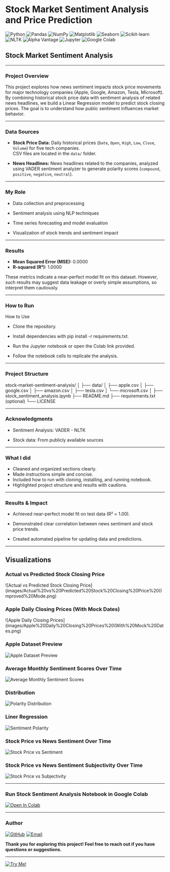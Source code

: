 # Stock Market Sentiment Analysis and Price Prediction
 
![Python](https://img.shields.io/badge/Python-3.8-blue?logo=python)
![Pandas](https://img.shields.io/badge/Pandas-Data%20Analysis-orange?logo=pandas)
![NumPy](https://img.shields.io/badge/NumPy-Numerical-blue?logo=numpy) 
![Matplotlib](https://img.shields.io/badge/Matplotlib-Visualization-yellow?logo=matplotlib)
![Seaborn](https://img.shields.io/badge/Seaborn-Statistical%20Plots-9cf)
![Scikit-learn](https://img.shields.io/badge/Scikit--learn-ML-orange?logo=scikit-learn)
![NLTK](https://img.shields.io/badge/NLTK-NLP-green?logo=python)
![Alpha Vantage](https://img.shields.io/badge/API-AlphaVantage-purple)
![Jupyter](https://img.shields.io/badge/Jupyter-Notebook-F37626?logo=jupyter)
![Google Colab](https://img.shields.io/badge/Google-Colab-F9AB00?logo=googlecolab)


## Stock Market Sentiment Analysis 

---

### Project Overview

This project explores how news sentiment impacts stock price movements for major technology companies (Apple, Google, Amazon, Tesla, Microsoft). By combining historical stock price data with sentiment analysis of related news headlines, we build a Linear Regression model to predict stock closing prices. The goal is to understand how public sentiment influences market behavior.

---

### Data Sources

- **Stock Price Data:** Daily historical prices (`Date`, `Open`, `High`, `Low`, `Close`, `Volume`) for five tech companies.  
  CSV files are located in the `data/` folder.

- **News Headlines:** News headlines related to the companies, analyzed using VADER sentiment analyzer to generate polarity scores (`compound`, `positive`, `negative`, `neutral`).

---

### My Role

- Data collection and preprocessing

- Sentiment analysis using NLP techniques

- Time series forecasting and model evaluation

- Visualization of stock trends and sentiment impact

---

### Results

- **Mean Squared Error (MSE):** 0.0000  
- **R-squared (R²):** 1.0000  

These metrics indicate a near-perfect model fit on this dataset. However, such results may suggest data leakage or overly simple assumptions, so interpret them cautiously.

---

### How to Run

How to Use
- Clone the repository.

- Install dependencies with pip install -r requirements.txt.

- Run the Jupyter notebook or open the Colab link provided.

- Follow the notebook cells to replicate the analysis.

---

### Project Structure

stock-market-sentiment-analysis/
│
├── data/
│   ├── apple.csv
│   ├── google.csv
│   ├── amazon.csv
│   ├── tesla.csv
│   └── microsoft.csv
│
├── stock_sentiment_analysis.ipynb
├── README.md
├── requirements.txt (optional)
└── LICENSE


---

### Acknowledgments

- Sentiment Analysis: VADER - NLTK

- Stock data: From publicly available sources

---

### What I did
- Cleaned and organized sections clearly.
- Made instructions simple and concise.
- Included how to run with cloning, installing, and running notebook.
- Highlighted project structure and results with cautions.

---

### Results & Impact

- Achieved near-perfect model fit on test data (R² = 1.00).

- Demonstrated clear correlation between news sentiment and stock price trends.

- Created automated pipeline for updating data and predictions.

---

## Visualizations

### Actual vs Predicted Stock Closing Price
![Actual vs Predicted Stock Closing Price](images/Actual%20vs%20Predicted%20Stock%20Closing%20Price%20(Improved%20Mode.png)

### Apple Daily Closing Prices (With Mock Dates)
![Apple Daily Closing Prices](images/Apple%20Daily%20Closing%20Prices%20(With%20Mock%20Dates.png)

### Apple Dataset Preview
![Apple Dataset Preview](images/Apple%20dataset%20preview.png)

### Average Monthly Sentiment Scores Over Time
![Average Monthly Sentiment Scores](images/Average%20Monthly%20Sentiment%20Scores%20Over%20Time.png)

### Distribution
![Polarity Distribution](images/Polarity-Distribution.png)

### Liner Regression
![Sentiment Polarity](images/Sentiment%20Polarity.png)

### Stock Price vs News Sentiment Over Time
![Stock Price vs Sentiment](images/Stock%20Price%20vs%20News%20Sentiment%20Over%20Time.png)

### Stock Price vs News Sentiment Subjectivity Over Time
![Stock Price vs Subjectivity](images/Stock%20Price%20vs%20News%20Sentiment%20Subjectivity%20Over%20Time.png)

---

### Run Stock Sentiment Analysis Notebook in Google Colab

[![Open In Colab](https://colab.research.google.com/assets/colab-badge.svg)](https://colab.research.google.com/github/Balbir89/stock-market-sentiment-analysis/blob/main/notebooks/stock_sentiment_analysis.ipynb)

---



### Author

[![GitHub](https://img.shields.io/badge/GitHub-Balbir89-blue?logo=github&style=flat-square)](https://github.com/balbir89)
[![Email](https://img.shields.io/badge/Email-balbirbhatia.20@gmail.com-red?style=flat-square&logo=gmail&logoColor=white)](mailto:balbirbhatia.20@gmail.com)

**Thank you for exploring this project! Feel free to reach out if you have questions or suggestions.**

---

[![Try Me!](https://img.shields.io/badge/Try%20Me!-Let's%20Go!-brightgreen?style=for-the-badge)](#)





